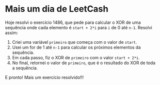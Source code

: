 # Mais um dia de LeetCash

Hoje resolvi o exercício 1486, que pede para calcular o XOR de uma sequência onde cada elemento é `start + 2*i` para `i` de 0 até `n-1`. Resolvi assim:

1. Criei uma variável `primeiro` que começa com o valor de `start`.
2. Usei um for de 1 até `n-1` para calcular os próximos elementos da sequência.
3. Em cada passo, fiz o XOR de `primeiro` com o valor `start + 2*i`.
4. No final, retornei o valor de `primeiro`, que é o resultado do XOR de toda a sequência.

E pronto! Mais um exercício resolvido!!!